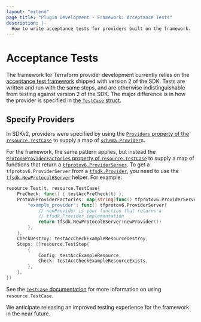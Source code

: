 ```yaml
---
layout: "extend"
page_title: "Plugin Development - Framework: Acceptance Tests"
description: |-
  How to write acceptance tests for providers built on the framework.
---
```


# Acceptance Tests

The framework for Terraform provider development currently relies on the
[acceptance test framework](/docs/extend/testing/acceptance-tests/index.html)
shipped with version 2 of the SDK. Tests are written and run with the same
steps, and are otherwise indistinguishable from testing against version 2 of
the SDK. The major difference is in how the provider is specified in [the
`TestCase` struct](/docs/extend/testing/acceptance-tests/testcase.html).
## Specify Providers

In SDKv2, providers were specified by using the [`Providers` property of the
`resource.TestCase`](https://pkg.go.dev/github.com/hashicorp/terraform-plugin-sdk/v2/helper/resource#TestCase.Providers) to supply a map of
[`schema.Provider`](https://pkg.go.dev/github.com/hashicorp/terraform-plugin-sdk/v2/helper/schema/#Provider)s.

For the framework, the same pattern applies, but instead the
[`ProtoV6ProviderFactories` property of
`resource.TestCase`](https://pkg.go.dev/github.com/hashicorp/terraform-plugin-sdk/v2/helper/resource#TestCase.ProtoV6ProviderFactories)
to supply a map of functions that return a
[`tfprotov6.ProviderServer`](https://pkg.go.dev/github.com/hashicorp/terraform-plugin-go/tfprotov6/#ProviderServer).
To get a `tfprotov6.ProviderServer` from a
[`tfsdk.Provider`](https://pkg.go.dev/github.com/hashicorp/terraform-plugin-framework/tfsdk#Provider),
you need to use the
[`tfsdk.NewProtocol6Server`](https://pkg.go.dev/github.com/hashicorp/terraform-plugin-framework/tfsdk#NewProtocol6Server)
helper. For example:

```go
resource.Test(t, resource.TestCase{
	PreCheck: func() { testAccPreCheck(t) },
	ProtoV6ProviderFactories: map[string]func() tfprotov6.ProviderServer{
		"example_provider": func() tfprotov6.ProviderServer{
			// newProvider is your function that returns a
			// tfsdk.Provider implementation
			return tfsdk.NewProtocol6Server(newProvider())
		},
	},
	CheckDestroy: testAccCheckExampleResourceDestroy,
	Steps: []resource.TestStep{
		{
			Config: testAccExampleResource,
			Check: testAccCheckExampleResourceExists,
		},
	},
})
```

See the [`TestCase`
documentation](/docs/extend/testing/acceptance-tests/testcase.html) for more
information on using `resource.TestCase`.

We anticipate releasing an improved testing experience for the framework in the
near future.
